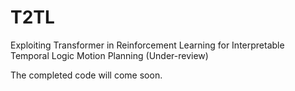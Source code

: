 # T2TL
Exploiting Transformer in Reinforcement Learning for Interpretable Temporal Logic Motion Planning (Under-review)

The completed code will come soon.
